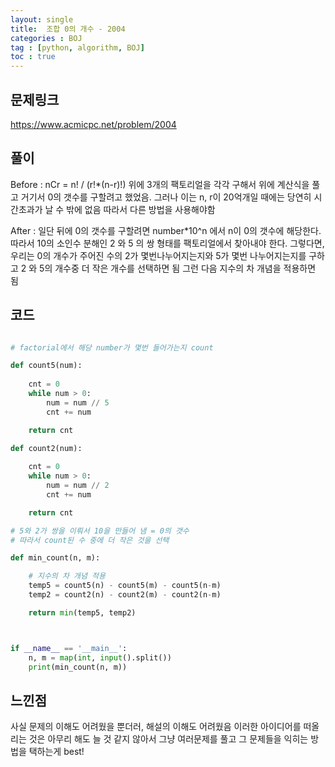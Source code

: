 ```yaml
---
layout: single
title:  조합 0의 개수 - 2004 
categories : BOJ
tag : [python, algorithm, BOJ]
toc : true
---
```


## 문제링크
<https://www.acmicpc.net/problem/2004> 

## 풀이
Before : 
nCr = n! / (r!*(n-r)!) 
위에 3개의 팩토리얼을 각각 구해서 위에 계산식을 풀고 거기서 0의 갯수를 구할려고 했었음. 그러나 이는 n, r이 20억개일 때에는 당연히 시간초과가 날 수 밖에 없음 따라서 다른 방법을 사용해야함

After : 
일단 뒤에 0의 갯수를 구할려면 number*10^n 에서 n이 0의 갯수에 해당한다. 따라서 10의 소인수 분해인 2 와 5 의 쌍 형태를 팩토리얼에서 찾아내야 한다.  그렇다면, 우리는 0의 개수가 주어진 수의 2가 몇번나누어지는지와 5가 몇번 나누어지는지를 구하고 2 와 5의 개수중 더 작은 개수를 선택하면 됨 그런 다음 지수의 차 개념을 적용하면 됨

## 코드

```python 

# factorial에서 해당 number가 몇번 들어가는지 count

def count5(num):
    
    cnt = 0
    while num > 0:
        num = num // 5
        cnt += num

    return cnt

def count2(num):
    
    cnt = 0
    while num > 0:
        num = num // 2
        cnt += num

    return cnt

# 5와 2가 쌍을 이뤄서 10을 만들어 냄 = 0의 갯수
# 따라서 count된 수 중에 더 작은 것을 선택

def min_count(n, m):

    # 지수의 차 개념 적용 
    temp5 = count5(n) - count5(m) - count5(n-m) 
    temp2 = count2(n) - count2(m) - count2(n-m)

    return min(temp5, temp2)



if __name__ == '__main__':
    n, m = map(int, input().split())
    print(min_count(n, m))

```

## 느낀점
사실 문제의 이해도 어려웠을 뿐더러, 해설의 이해도 어려웠음
이러한 아이디어를 떠올리는 것은 아무리 해도 늘 것 같지 않아서
그냥 여러문제를 풀고 그 문제들을 익히는 방법을 택하는게 best!